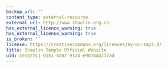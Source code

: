 ```yaml
---
backup_url: ''
content_type: external-resource
external_url: http://www.shaolin.org.cn
has_external_licence_warning: true
has_external_license_warning: true
is_broken: ''
license: https://creativecommons.org/licenses/by-nc-sa/4.0/
title: Shaolin Temple Official Website
uid: ce1b27c1-0151-4d07-9124-e9074da777ad
---
```

